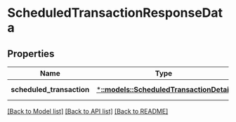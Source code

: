 # ScheduledTransactionResponseData

## Properties
Name | Type | Description | Notes
------------ | ------------- | ------------- | -------------
**scheduled_transaction** | [***::models::ScheduledTransactionDetail**](ScheduledTransactionDetail.md) |  | [default to null]

[[Back to Model list]](../README.md#documentation-for-models) [[Back to API list]](../README.md#documentation-for-api-endpoints) [[Back to README]](../README.md)


